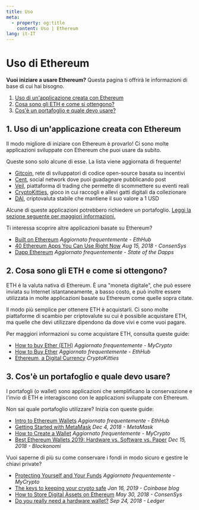 ```yaml
---
title: Uso
meta:
  - property: og:title
    content: Uso | Ethereum
lang: it-IT
---
```


# Uso di Ethereum

<div class="featured">

  **Vuoi iniziare a usare Ethereum?** Questa pagina ti offrirà le informazioni di base di cui hai bisogno.
  
  1. [Uso di un'applicazione creata con Ethereum](#_1-uso-di-un-applicazione-creata-con-ethereum)
  2. [Cosa sono gli ETH e come si ottengono?](#_2-cosa-sono-gli-eth-e-come-si-ottengono)
  3. [Cos'è un portafoglio e quale devo usare?](#_3-cos-e-un-portafoglio-e-quale-devo-usare)

</div>

## 1. Uso di un'applicazione creata con Ethereum

Il modo migliore di iniziare con Ethereum è provarlo! Ci sono molte applicazioni sviluppate con Ethereum che puoi usare da subito.

Queste sono solo alcune di esse. La lista viene aggiornata di frequente!

- [Gitcoin](https://gitcoin.co), rete di sviluppatori di codice open-source basata su incentivi
- [Cent](https://beta.cent.co), social network dove puoi guadagnare pubblicando post
- [Veil](https://app.veil.co), piattaforma di trading che permette di scommettere su eventi reali
- [CryptoKitties](https://www.cryptokitties.co), gioco in cui raccogli e allevi gatti digitali da collezionare
- [DAI](https://makerdao.com/en/), criptovaluta stabile che mantiene il suo valore a 1 USD

Alcune di queste applicazioni potrebbero richiedere un portafoglio. [Leggi la sezione seguente per maggiori informazioni.](#_3-cos-e-un-portafoglio-e-quale-devo-usare)

Ti interessa scoprire altre applicazioni basate su Ethereum?

- [Built on Ethereum](https://docs.ethhub.io/built-on-ethereum/built-on-ethereum/) *Aggiornato frequentemente - EthHub*
- [40 Ethereum Apps You Can Use Right Now](https://media.consensys.net/40-ethereum-apps-you-can-use-right-now-d643333769f7) *Aug 15, 2018 - ConsenSys*
- [Dapp Ethereum](https://www.stateofthedapps.com/rankings/platform/ethereum) *Aggiornato frequentemente - State of the Dapps*

## 2. Cosa sono gli ETH e come si ottengono?

ETH è la valuta nativa di Ethereum. È una "moneta digitale", che può essere inviata su Internet istantaneamente, a basso costo, e può inoltre essere utilizzata in molte applicazioni basate su Ethereum come quelle sopra citate.

Il modo più semplice per ottenere ETH è acquistarli. Ci sono molte piattaforme di scambio per criptovalute su cui è possibile acquistare ETH, ma quelle che devi utilizzare dipendono da dove vivi e come vuoi pagare.

Per maggiori informazioni su come acquistare ETH, consulta queste guide:

- [How to buy Ether (ETH)](https://support.mycrypto.com/how-to/getting-started/how-to-buy-ether-with-usd) *Aggiornato frequentemente - MyCrypto*
- [How to Buy Ether](https://docs.ethhub.io/using-ethereum/how-to-buy-ether/) *Aggiornato frequentemente - EthHub*
- [Ethereum, a Digital Currency](https://www.cryptokitties.co/faq#ethereum-a-digital-currency) *CryptoKitties*

## 3. Cos'è un portafoglio e quale devo usare?

I portafogli (o wallet) sono applicazioni che semplificano la conservazione e l'invio di ETH e interagiscono con le applicazioni sviluppate con Ethereum.

Non sai quale portafoglio utilizzare? Inizia con queste guide:

- [Intro to Ethereum Wallets](https://docs.ethhub.io/using-ethereum/wallets/intro-to-ethereum-wallets/) *Aggiornato frequentemente - EthHub*
- [Getting Started with MetaMask](https://metamask.zendesk.com/hc/en-us/articles/360015489531-Getting-Started-With-MetaMask-Part-1-) *Dec 4, 2018 - MetaMask*
- [How to Create a Wallet](https://support.mycrypto.com/getting-started/creating-a-new-wallet-on-mycrypto.html) *Aggiornato frequentemente - MyCrypto*
- [Best Ethereum Wallets 2019: Hardware vs. Software vs. Paper](https://blockonomi.com/best-ethereum-wallets/) *Dec 15, 2018 - Blockonomi*

Vuoi saperne di più su come conservare i fondi in modo sicuro e gestire le chiavi private?

- [Protecting Yourself and Your Funds](https://support.mycrypto.com/staying-safe/protecting-yourself-and-your-funds) *Aggiornato frequentemente - MyCrypto*
- [The keys to keeping your crypto safe](https://blog.coinbase.com/the-keys-to-keeping-your-crypto-safe-96d497cce6cf) *Jan 16, 2019 - Coinbase blog*
- [How to Store Digital Assets on Ethereum](https://media.consensys.net/how-to-store-digital-assets-on-ethereum-a2bfdcf66bd0) *May 30, 2018 - ConsenSys*
- [Do you really need a hardware wallet?](https://medium.com/ledger-on-security-and-blockchain/ledger-101-part-1-do-you-really-need-a-hardware-wallet-7f5abbadd945) *Sep 24, 2018 - Ledger*